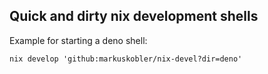 ## Quick and dirty nix development shells


Example for starting a deno shell:
```
nix develop 'github:markuskobler/nix-devel?dir=deno'
```

